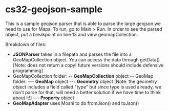 # cs32-geojson-sample
This is a sample geojson parser that is able to parse the large geojson we need to use for Maps.
To run, go to Main > Run. In order to see the parsed object, put a breakpoint on line 13 and view geomapCollection.

Breakdown of files:
- **JSONParser** takes in a filepath and parses the file into a GeoMapCollection object. You can access the data through getData() [Note: does not return a copy! future versions should include defensive programming]
- GeoMapCollection folder:
  -- **GeoMapCollection** object
  -- GeoMap folder:
    --- **GeoMap** object
    --- **Geometry** object [Note: the geometry object includes a field called "type" but since type is used already, we don't parse for that, will need a better solution if we have time to think about it!]
    --- **Property** object
- **GeoMapAdapter** uses Moshi to do fromJson() and toJson() 
